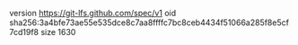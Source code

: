 version https://git-lfs.github.com/spec/v1
oid sha256:3a4bfe73ae55e535dce8c7aa8ffffc7bc8ceb4434f51066a285f8e5cf7cd19f8
size 1630
